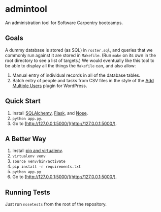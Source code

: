 admintool
=========

An administration tool for Software Carpentry bootcamps.

## Goals

A dummy database is stored (as SQL) in `roster.sql`,
and queries that we commonly run against it are stored in `Makefile`.
(Run `make` on its own in the root directory to see a list of targets.)
We would eventually like this tool to be able to display all the things the `Makefile` can,
and also allow:

1.  Manual entry of individual records in all of the database tables.
2.  Batch entry of people and tasks from CSV files in the style of the [Add Multiple Users][] plugin for WordPress.

## Quick Start

1.  Install [SQLAlchemy][], [Flask][], and [Nose][].
2.  `python app.py`.
3.  Go to [http://127.0.0.1:5000/](http://127.0.0.1:5000/).

## A Better Way

1.  Install [pip and virtualenv][].
2.  `virtualenv venv`
3.  `source venv/bin/activate`
4.  `pip install -r requirements.txt`
5.  `python app.py`
6.  Go to [http://127.0.0.1:5000/](http://127.0.0.1:5000/).

## Running Tests

Just run `nosetests` from the root of the repository.

  [Add Multiple Users]: http://addmultipleusers.happynuclear.com/
  [SQLAlchemy]: http://www.sqlalchemy.org/
  [Flask]: http://flask.pocoo.org/
  [Nose]: https://nose.readthedocs.org/
  [pip and virtualenv]: http://flask.pocoo.org/docs/installation/#virtualenv
  [swcarpentry/admin]: https://github.com/swcarpentry/admin
